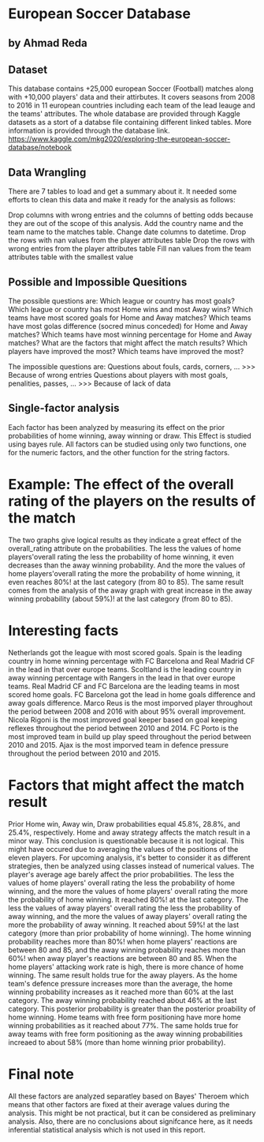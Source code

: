 # European Soccer Database
## by Ahmad Reda


## Dataset

This database contains +25,000 european Soccer (Football) matches along with +10,000 players' data and their attirbutes.
It covers seasons from 2008 to 2016 in 11 european countries including each team of the lead leauge and the teams' attributes.
The whole database are provided through Kaggle datasets as a stort of a databse file containing different linked tables.
More information is provided through the database link.
https://www.kaggle.com/mkg2020/exploring-the-european-soccer-database/notebook

## Data Wrangling

There are 7 tables to load and get a summary about it.
It needed some efforts to clean this data and make it ready for the analysis as follows:

Drop columns with wrong entries and the columns of betting odds because they are out of the scope of this analysis.
Add the country name and the team name to the matches table.
Change date columns to datetime.
Drop the rows with nan values from the player attributes table
Drop the rows with wrong entries from the player attributes table
Fill nan values from the team attributes table with the smallest value

## Possible and Impossible Quesitions

The possible questions are:
Which league or country has most goals?
Which league or country has most Home wins and most Away wins?
Which teams have most scored goals for Home and Away matches?
Which teams have most golas difference (socred minus conceded) for Home and Away matches?
Which teams have most winning percentage for Home and Away matches?
What are the factors that might affect the match results?
Which players have improved the most?
Which teams have improved the most?

The impossible questions are:
Questions about fouls, cards, corners, ... >>> Because of wrong entries
Questions about players with most goals, penalities, passes, ... >>> Because of lack of data

## Single-factor analysis

Each factor has been analyzed by measuring its effect on the prior probabilities of home winning, away winning or draw.
This Effect is studied using bayes rule.
All factors can be studied using only two functions, one for the numeric factors, and the other function for the string factors.

# Example: The effect of the overall rating of the players on the results of the match

The two graphs give logical results as they indicate a great effect of the overall_rating attribute on the probabilities.
The less the values of home players'overall rating the less the probability of home winning, it even decreases than the away winning probability.
And the more the values of home players'overall rating the more the probability of home winning, it even reaches 80%! at the last category (from 80 to 85).
The same result comes from the analysis of the away graph with great increase in the away winning probability (about 59%)! at the last category (from 80 to 85).

# Interesting facts

Netherlands got the league with most scored goals.
Spain is the leading country in home winning percentage with FC Barcelona and Real Madrid CF in the lead in that over europe teams.
Scoltland is the leading country in away winning percentage with Rangers in the lead in that over europe teams.
Real Madrid CF and FC Barcelona are the leading teams in most scored home goals.
FC Barcelona got the lead in home goals difference and away goals difference.
Marco Reus is the most imporved player throughout the period between 2008 and 2016 with about 95% overall improvement.
Nicola Rigoni is the most improved goal keeper based on goal keeping reflexes throughout the period between 2010 and 2014.
FC Porto is the most improved team in build up play speed throughout the period between 2010 and 2015.
Ajax is the most imporved team in defence pressure throughout the period between 2010 and 2015.

# Factors that might affect the match result

Prior Home win, Away win, Draw probabilities equal 45.8%, 28.8%, and 25.4%, respectively.
Home and away strategy affects the match result in a minor way. This conclusion is questionable because it is not logical. This might have occured due to averaging the values of the positions of the eleven players. For upcoming analysis, it's better to consider it as different strategies, then be analyzed using classes instead of numerical values.
The player's average age barely affect the prior probabilities.
The less the values of home players' overall rating the less the probability of home winning, and the more the values of home players' overall rating the more the probability of home winning. It reached 80%! at the last category.
The less the values of away players' overall rating the less the probability of away winning, and the more the values of away players' overall rating the more the probability of away winning. It reached about 59%! at the last category (more than prior probability of home winning).
The home winning probability reaches more than 80%! when home players' reactions are between 80 and 85, and the away winning probability reaches more than 60%! when away player's reactions are between 80 and 85.
When the home players' attacking work rate is high, there is more chance of home winning. The same result holds true for the away players.
As the home team's defence pressure increases more than the average, the home winning probability increases as it reached more than 60% at the last category. The away winning probability reached about 46% at the last category. This posterior probability is greater than the posterior proability of home winning.
Home teams with free form positioning have more home winning probabilities as it reached about 77%. The same holds true for away teams with free form positioning as the away winning probabilities increaed to about 58% (more than home winning prior probability).

# Final note

All these factors are analyzed separatley based on Bayes' Theroem which means that other factors are fixed at their average values during the analysis.
This might be not practical, but it can be considered as preliminary analysis.
Also, there are no conclusions about signifcance here, as it needs inferential statistical analysis which is not used in this report.